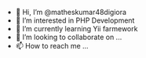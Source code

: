 - 👋 Hi, I’m @matheskumar48digiora
- 👀 I’m interested in PHP Development
- 🌱 I’m currently learning Yii farmework
- 💞️ I’m looking to collaborate on ...
- 📫 How to reach me ...

<!---
matheskumar48digiora/matheskumar48digiora is a ✨ special ✨ repository because its `README.md` (this file) appears on your GitHub profile.
You can click the Preview link to take a look at your changes.
--->
